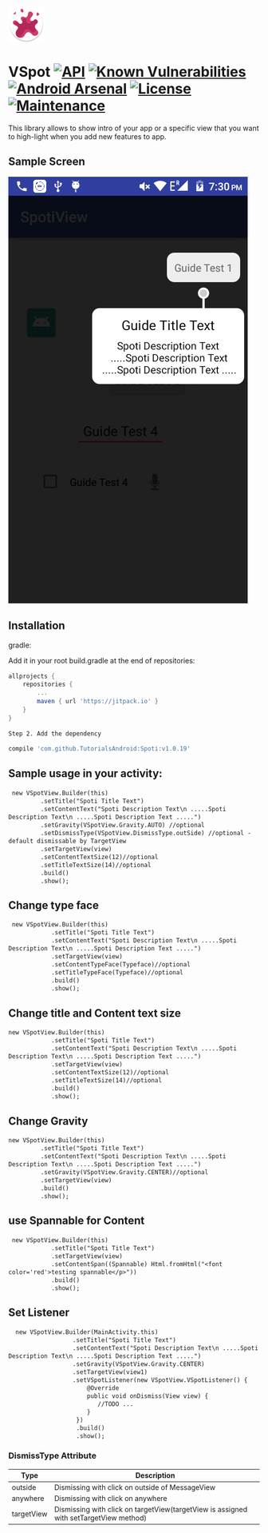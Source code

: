 ![](https://github.com/TutorialsAndroid/VSpot/blob/master/sample/src/main/res/mipmap-hdpi/ic_launcher.png)

# VSpot  [![API](https://img.shields.io/badge/API-21%2B-brightgreen.svg?style=flat)](https://android-arsenal.com/api?level=21)     [![Known Vulnerabilities](https://snyk.io//test/github/TutorialsAndroid/VSpot/badge.svg?targetFile=sample/build.gradle)](https://snyk.io//test/github/TutorialsAndroid/VSpot?targetFile=sample/build.gradle) [![Android Arsenal](https://img.shields.io/badge/Android%20Arsenal-CrashX-red.svg?style=flat-square)](https://android-arsenal.com/details/1/7581) [![License](https://img.shields.io/badge/License-Apache%202.0-blue.svg)](https://opensource.org/licenses/Apache-2.0) [![Maintenance](https://img.shields.io/badge/Maintained%3F-yes-green.svg)](https://GitHub.com/TutorialsAndroid/VSpot)

This library allows to show intro of your app or a specific view that you want to high-light when you add new features to app.

## Sample Screen

![](https://github.com/TutorialsAndroid/VSpot/blob/master/art/device-2019-09-30-193059.png)

## Installation
	
gradle:
	
Add it in your root build.gradle at the end of repositories:
```groovy	
allprojects {
	repositories {
		...
		maven { url 'https://jitpack.io' }
	}
}
```	
	Step 2. Add the dependency
```groovy	
compile 'com.github.TutorialsAndroid:Spoti:v1.0.19'
```
## Sample usage in your activity:

     new VSpotView.Builder(this)
             .setTitle("Spoti Title Text")
             .setContentText("Spoti Description Text\n .....Spoti Description Text\n .....Spoti Description Text .....")
             .setGravity(VSpotView.Gravity.AUTO) //optional
             .setDismissType(VSpotView.DismissType.outSide) //optional - default dismissable by TargetView
             .setTargetView(view)
             .setContentTextSize(12)//optional
             .setTitleTextSize(14)//optional
             .build()
             .show();
	     
## Change type face

 	 new VSpotView.Builder(this)
                .setTitle("Spoti Title Text")
                .setContentText("Spoti Description Text\n .....Spoti Description Text\n .....Spoti Description Text .....")
                .setTargetView(view)
                .setContentTypeFace(Typeface)//optional
                .setTitleTypeFace(Typeface)//optional
                .build()
                .show();
  
## Change title and Content text size

   	new VSpotView.Builder(this)
                .setTitle("Spoti Title Text")
                .setContentText("Spoti Description Text\n .....Spoti Description Text\n .....Spoti Description Text .....")
                .setTargetView(view)
                .setContentTextSize(12)//optional
                .setTitleTextSize(14)//optional
                .build()
                .show();
		
## Change Gravity

	new VSpotView.Builder(this)
             .setTitle("Spoti Title Text")
             .setContentText("Spoti Description Text\n .....Spoti Description Text\n .....Spoti Description Text .....")
             .setGravity(VSpotView.Gravity.CENTER)//optional
             .setTargetView(view) 
             .build()
             .show();
	     
	     
## use Spannable for Content
	
	 new VSpotView.Builder(this)
                .setTitle("Spoti Title Text")
                .setTargetView(view)
                .setContentSpan((Spannable) Html.fromHtml("<font color='red'>testing spannable</p>"))
                .build()
                .show();
                	     
## Set Listener 
	
      new VSpotView.Builder(MainActivity.this)
                      .setTitle("Spoti Title Text")
                      .setContentText("Spoti Description Text\n .....Spoti Description Text\n .....Spoti Description Text .....")
                      .setGravity(VSpotView.Gravity.CENTER)
                      .setTargetView(view1)
                      .setVSpotListener(new VSpotView.VSpotListener() {
                          @Override
                          public void onDismiss(View view) {
                             //TODO ...
                          }
                       })
                       .build()
                       .show();


### DismissType Attribute

| Type | Description |
| ------ | ------ |
| outside | Dismissing with click on outside of MessageView |
| anywhere | Dismissing with click on anywhere |
| targetView | Dismissing with click on targetView(targetView is assigned with setTargetView method) |

